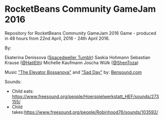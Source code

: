 # RocketBeans Community GameJam 2016


Repository for RocketBeans Community GameJam 2016 Game - produced in 48 hours from 22nd April, 2016 - 24th April 2016.

By:

Ekaterina Denissova ([Spacedweller Tumblr](spacedweller.tumblr.com))
Saskia Hohmann
Sebastian Krause ([@HatiEth](www.twitter.com/HatiEth))
Michelle Kaufmann
Joscha Wülk ([@ShenToza](www.twitter.com/Shentoza))


Music ["The Elevator Bossanova"](http://www.bensound.com/royalty-free-music/track/the-elevator-bossa-nova) and ["Sad Day"](http://www.bensound.com/royalty-free-music/track/sad-day) by: [Bensound.com](http://www.bensound.com/)

Sounds: 
+ Child eats: https://www.freesound.org/people/Hoerspielwerkstatt_HEF/sounds/273155/
+ Child takes:https://www.freesound.org/people/Robinhood76/sounds/103592/
